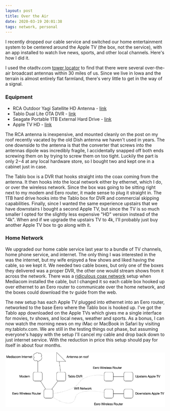 ```yaml
---
layout: post
title: Over the Air
date: 2020-03-19 20:01:38
tags: network, personal
---
```


I recently dropped our cable service and switched our home entertainment system to be centered around the Apple TV (the box, not the service), with an app installed to watch live news, sports, and other local channels. Here's how I did it.

I used the otadtv.com [tower locator](https://otadtv.com/tvtower/index.html) to find that there were several over-the-air broadcast antennas within 30 miles of us. Since we live in Iowa and the terrain is almost entirely flat farmland, there's very little to get in the way of a signal.

### Equipment

* RCA Outdoor Yagi Satellite HD Antenna - [link](https://www.amazon.com/Antenna-Satellite-Broadcast-Epicenter-Reception/dp/B0024R4B5C)
* Tablo Dual Lite OTA DVR - [link](https://www.amazon.com/dp/B078YKTWV6?tag=techhivecom-20&th=1&ascsubtag=US-003-3173175-005-1442813-web-20)
* Seagate Portable 1TB External Hard Drive - [link](https://www.amazon.com/Seagate-Portable-External-Hard-Drive/dp/B07CRG7BBH/ref=sr_1_3?keywords=usb+hard+drive&qid=1577480306&s=electronics&sr=1-3)
* Apple TV HD - [link](https://www.apple.com/shop/buy-tv/apple-tv-hd/32gb)

The RCA antenna is inexpensive, and mounted cleanly on the post on my roof recently vacated by the old Dish antenna we haven't used in years. The one downside to the antenna is that the converter that screws into the antennas dipole was incredibly fragile, I accidentally snapped off both ends screwing them on by trying to screw them on too tight. Luckily the part is only $2-$4 at any local hardware store, so I bought two and kept one in a cabinet just in case. 

The Tablo box is a DVR that hooks straight into the coax coming from the antenna. It then hooks into the local network either by ethernet, which I do, or over the wireless network. Since the box was going to be sitting right next to my modem and Eero router, it made sense to plug it straight in. The 1TB hard drive hooks into the Tablo box for DVR and commercial skipping capabilities. Finally, since I wanted the same experience upstairs that we have downstairs I bought a second Apple TV, but since the TV is so much smaller I opted for the slightly less expensive "HD" version instead of the "4k". When and if we upgrade the upstairs TV to 4k, I'll probably just buy another Apple TV box to go along with it. 

### Home Network

We upgraded our home cable service last year to a bundle of TV channels, home phone service, and internet. The only thing I was interested in the was the internet, but my wife enjoyed a few shows and liked having the cable, so we kept it. We needed two cable boxes, but only one of the boxes they delivered was a proper DVR, the other one would stream shows from it across the network. There was a [ridiculous coax network](https://jonathanbuys.com/The_Mediacom_SSH_Issue/) setup when Mediacom installed the cable, but I changed it so each cable box hooked up over ethernet to an Eero router to communicate over the home network, and the boxes could download the tv guide from the web. 

The new setup has each Apple TV plugged into ethernet into an Eero router, networked to the base Eero where the Tablo box is hooked up. I've got the Tablo app downloaded on the Apple TVs which gives me a single interface for movies, tv shows, and local news, weather and sports. As a bonus, I can now watch the morning news on my iMac or MacBook in Safari by visiting my.tablotv.com. We are still in the testing things out phase, but assuming everyone's happy with the setup I'll cancel my cable and drop back down to just internet service. With the reduction in price this setup should pay for itself in about four months. 

<img src="/media/home-network-tablo.png" />



 

